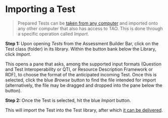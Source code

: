 <!--
    created_at: 2015-05-15
    authors:         
      - Ben Angel    
--> 

# Importing a Test

>Prepared Tests can be [taken from any computer](../tests/exporting-tests.md) and imported onto any other computer that also has access to TAO. This is done through a specific operation called *Import*.

**Step 1:** Upon opening *Tests* from the Assessment Builder Bar, click on the Test class (folder) in its library. Within the button bank below the Library, click *Import*.

This opens a pane that asks, among the supported input formats (Question and Test Interoperability or QTI, or Resource Description Framework or RDF), to choose the format of the anticipated incoming Test. Once this is selected, click the blue *Browse* button to find the file intended for import (alternatively, the file may be dragged and dropped into the pane below the button). 

**Step 2:** Once the Test is selected, hit the blue *Import* button.

This will import the Test into the Test library, after which [it can be delivered](../deliveries/create-a-new-delivery.md).
